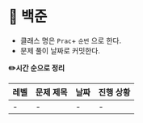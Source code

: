 <h1>📁 백준</h1>

- 클래스 명은 `Prac`+ `순번` 으로 한다.
- 문제 풀이 날짜로 커밋한다.


<b>✏️시간 순으로 정리</b>

| 레벨  | 문제 제목 | 날짜  | 진행 상황 |
|-----|-------|-----|-------|
| -   | -     | -   | -     |

